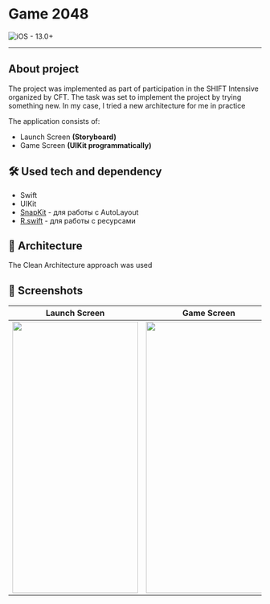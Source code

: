 # Game 2048

![iOS - 13.0+](https://img.shields.io/badge/iOS-13.0%2B-6488ea)

---

## About project

The project was implemented as part of participation in the SHIFT Intensive organized by CFT. The task was set to implement the project by trying something new. In my case, I tried a new architecture for me in practice

The application consists of:
- Launch Screen **(Storyboard)**
- Game Screen **(UIKit programmatically)**

## 🛠 Used tech and dependency
- Swift
- UIKit
- [SnapKit](https://github.com/SnapKit/SnapKit) - для работы с AutoLayout
- [R.swift](https://github.com/mac-cain13/R.swift) - для работы с ресурсами

## 🧱 Architecture

The Clean Architecture approach was used

## 📱 Screenshots
| Launch Screen | Game Screen |
| :------------:|:-----------: |
| <img src="https://i.postimg.cc/59g53QPc/2023-08-28-17-20-26.png" width="250" height="540"> | <img src="https://i.postimg.cc/YS7jZb9d/2023-08-28-17-20-21.png" width="250" height="540"> |
